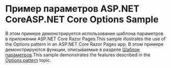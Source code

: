 # <a name="aspnet-core-options-sample"></a><span data-ttu-id="c2b04-101">Пример параметров ASP.NET Core</span><span class="sxs-lookup"><span data-stu-id="c2b04-101">ASP.NET Core Options Sample</span></span>

<span data-ttu-id="c2b04-102">В этом примере демонстрируется использование шаблона параметров в приложении ASP.NET Core Razor Pages.</span><span class="sxs-lookup"><span data-stu-id="c2b04-102">This sample illustrates the use of the Options pattern in an ASP.NET Core Razor Pages app.</span></span> <span data-ttu-id="c2b04-103">В этом примере демонстрируются функции, описываемые в разделе [Шаблон параметров](https://docs.microsoft.com/aspnet/core/fundamentals/configuration/options).</span><span class="sxs-lookup"><span data-stu-id="c2b04-103">This sample demonstrates the features described in the [Options pattern](https://docs.microsoft.com/aspnet/core/fundamentals/configuration/options) topic.</span></span>

